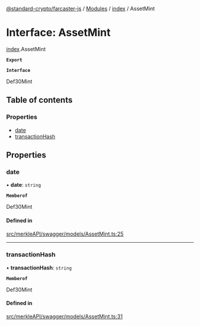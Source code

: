 [@standard-crypto/farcaster-js](../README.md) / [Modules](../modules.md) / [index](../modules/index.md) / AssetMint

# Interface: AssetMint

[index](../modules/index.md).AssetMint

**`Export`**

**`Interface`**

Def30Mint

## Table of contents

### Properties

- [date](index.AssetMint.md#date)
- [transactionHash](index.AssetMint.md#transactionhash)

## Properties

### date

• **date**: `string`

**`Memberof`**

Def30Mint

#### Defined in

[src/merkleAPI/swagger/models/AssetMint.ts:25](https://github.com/standard-crypto/farcaster-js/blob/main/src/merkleAPI/swagger/models/AssetMint.ts#L25)

___

### transactionHash

• **transactionHash**: `string`

**`Memberof`**

Def30Mint

#### Defined in

[src/merkleAPI/swagger/models/AssetMint.ts:31](https://github.com/standard-crypto/farcaster-js/blob/main/src/merkleAPI/swagger/models/AssetMint.ts#L31)
